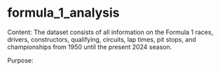 # formula_1_analysis

Content:
The dataset consists of all information on the Formula 1 races, drivers, constructors, qualifying, circuits, lap times, pit stops, and championships from 1950 until the present 2024 season.

Purpose:
